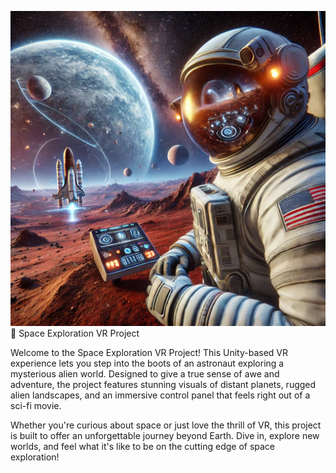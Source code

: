 ![Alt text](https://github.com/sabari-1504/Space-Explore/blob/main/space.webp)
 🚀 Space Exploration VR Project
 
Welcome to the Space Exploration VR Project! This Unity-based VR experience lets you step into the boots of an astronaut exploring a mysterious alien world. Designed to give a true sense of awe and adventure, the project features stunning visuals of distant planets, rugged alien landscapes, and an immersive control panel that feels right out of a sci-fi movie.

Whether you're curious about space or just love the thrill of VR, this project is built to offer an unforgettable journey beyond Earth. Dive in, explore new worlds, and feel what it's like to be on the cutting edge of space exploration!
